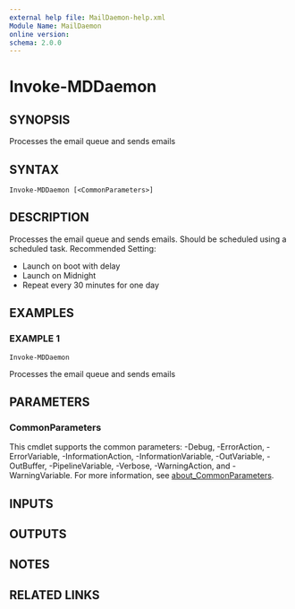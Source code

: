 ```yaml
---
external help file: MailDaemon-help.xml
Module Name: MailDaemon
online version:
schema: 2.0.0
---
```


# Invoke-MDDaemon

## SYNOPSIS
Processes the email queue and sends emails

## SYNTAX

```
Invoke-MDDaemon [<CommonParameters>]
```

## DESCRIPTION
Processes the email queue and sends emails.
Should be scheduled using a scheduled task.
Recommended Setting:
- Launch on boot with delay
- Launch on Midnight
- Repeat every 30 minutes for one day

## EXAMPLES

### EXAMPLE 1
```
Invoke-MDDaemon
```

Processes the email queue and sends emails

## PARAMETERS

### CommonParameters
This cmdlet supports the common parameters: -Debug, -ErrorAction, -ErrorVariable, -InformationAction, -InformationVariable, -OutVariable, -OutBuffer, -PipelineVariable, -Verbose, -WarningAction, and -WarningVariable. For more information, see [about_CommonParameters](http://go.microsoft.com/fwlink/?LinkID=113216).

## INPUTS

## OUTPUTS

## NOTES

## RELATED LINKS
